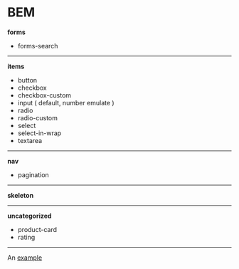BEM
===
__forms__
* forms-search

- - -

__items__
* button
* checkbox
* checkbox-custom
* input ( default, number emulate )
* radio
* radio-custom
* select
* select-in-wrap
* textarea

- - -

__nav__
* pagination 

- - -

__skeleton__
- - -

__uncategorized__
* product-card
* rating  

- - -
An [example](http://url.com/ "Title")

